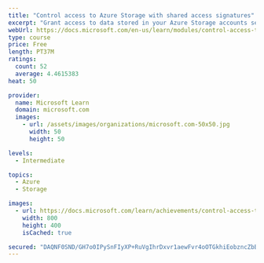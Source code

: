 ```yaml
---
title: "Control access to Azure Storage with shared access signatures"
excerpt: "Grant access to data stored in your Azure Storage accounts securely through the use of shared access signatures."
webUrl: https://docs.microsoft.com/en-us/learn/modules/control-access-to-azure-storage-with-sas/
type: course
price: Free
length: PT37M
ratings:
  count: 52
  average: 4.4615383
heat: 50

provider:
  name: Microsoft Learn
  domain: microsoft.com
  images:
    - url: /assets/images/organizations/microsoft.com-50x50.jpg
      width: 50
      height: 50

levels:
  - Intermediate

topics:
  - Azure
  - Storage

images:
  - url: https://docs.microsoft.com/learn/achievements/control-access-to-azure-storage-with-sas-social.png
    width: 800
    height: 400
    isCached: true

secured: "DAQNF0SND/GH7o0IPySnFIyXP+RuVgIhrDxvr1aewFvr4oOTGkhiEobzncZbBgwtT2tdKTe1PYQVD7DR5P6YWBnIiBU77ajijCLaY42ux02wB8XnGEyfK5Kf3d/34x3d1n0baoYZwiL/d66yOMaCFAEz0IvZxdVPvYq6KY38z4XtXK4xRjdeq0fpBqB5nR5R+rmDa49WCfk/aziDbchmZ7zLnHbGAtUMnzNl/40hb+Us2rbAAgICj/izzVq/99aVTLCAE5uzPrGbpCUXvsztv0AWlWeXS24xDuDToqOBFwU3XUJ+KQQ+Dup14uu/1Tm62awaklOZ8b0zIKtJG0m1U6ndhf60dlS9f/H7+ODwUoKZpmlQBdJeE6GgcA5KYFOJrZpSGVNEKYlS/UnNS3qbk643Ob5Ud43E8xsMzai2Ydo=;MiHQWXZQ/Yy+0c7mgKsO1g=="
---
```


